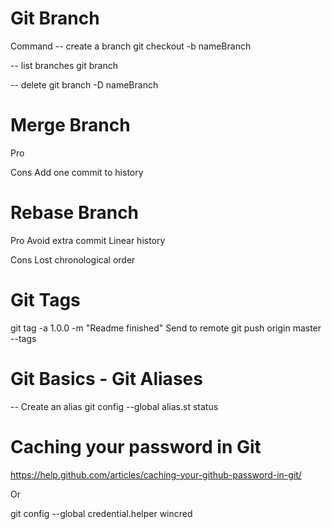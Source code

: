 # Git Branch
Command
-- create a branch
git checkout -b nameBranch

-- list branches
git branch

-- delete 
git branch -D nameBranch

# Merge Branch
Pro

Cons
Add one commit to history


# Rebase Branch
Pro
Avoid extra commit
Linear history

Cons
Lost chronological order


# Git Tags
git tag -a 1.0.0 -m "Readme finished"
Send to remote
git push origin master --tags


# Git Basics - Git Aliases

--  Create an alias
git config --global alias.st status

# Caching your password in Git

https://help.github.com/articles/caching-your-github-password-in-git/

Or 

git config --global credential.helper wincred


